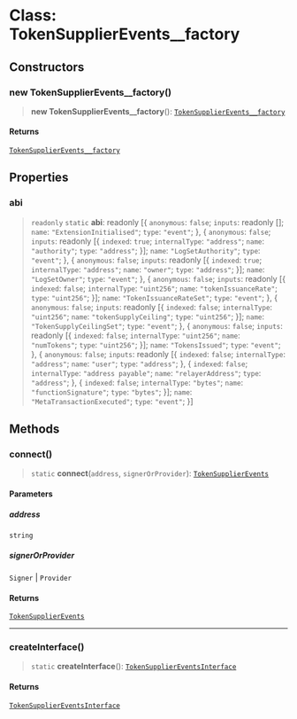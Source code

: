# Class: TokenSupplierEvents\_\_factory

## Constructors

### new TokenSupplierEvents\_\_factory()

> **new TokenSupplierEvents\_\_factory**(): [`TokenSupplierEvents__factory`](TokenSupplierEvents__factory.md)

#### Returns

[`TokenSupplierEvents__factory`](TokenSupplierEvents__factory.md)

## Properties

### abi

> `readonly` `static` **abi**: readonly \[\{ `anonymous`: `false`; `inputs`: readonly \[\]; `name`: `"ExtensionInitialised"`; `type`: `"event"`; \}, \{ `anonymous`: `false`; `inputs`: readonly \[\{ `indexed`: `true`; `internalType`: `"address"`; `name`: `"authority"`; `type`: `"address"`; \}\]; `name`: `"LogSetAuthority"`; `type`: `"event"`; \}, \{ `anonymous`: `false`; `inputs`: readonly \[\{ `indexed`: `true`; `internalType`: `"address"`; `name`: `"owner"`; `type`: `"address"`; \}\]; `name`: `"LogSetOwner"`; `type`: `"event"`; \}, \{ `anonymous`: `false`; `inputs`: readonly \[\{ `indexed`: `false`; `internalType`: `"uint256"`; `name`: `"tokenIssuanceRate"`; `type`: `"uint256"`; \}\]; `name`: `"TokenIssuanceRateSet"`; `type`: `"event"`; \}, \{ `anonymous`: `false`; `inputs`: readonly \[\{ `indexed`: `false`; `internalType`: `"uint256"`; `name`: `"tokenSupplyCeiling"`; `type`: `"uint256"`; \}\]; `name`: `"TokenSupplyCeilingSet"`; `type`: `"event"`; \}, \{ `anonymous`: `false`; `inputs`: readonly \[\{ `indexed`: `false`; `internalType`: `"uint256"`; `name`: `"numTokens"`; `type`: `"uint256"`; \}\]; `name`: `"TokensIssued"`; `type`: `"event"`; \}, \{ `anonymous`: `false`; `inputs`: readonly \[\{ `indexed`: `false`; `internalType`: `"address"`; `name`: `"user"`; `type`: `"address"`; \}, \{ `indexed`: `false`; `internalType`: `"address payable"`; `name`: `"relayerAddress"`; `type`: `"address"`; \}, \{ `indexed`: `false`; `internalType`: `"bytes"`; `name`: `"functionSignature"`; `type`: `"bytes"`; \}\]; `name`: `"MetaTransactionExecuted"`; `type`: `"event"`; \}\]

## Methods

### connect()

> `static` **connect**(`address`, `signerOrProvider`): [`TokenSupplierEvents`](../namespaces/TokenSupplierEvents/interfaces/TokenSupplierEvents.md)

#### Parameters

##### address

`string`

##### signerOrProvider

`Signer` | `Provider`

#### Returns

[`TokenSupplierEvents`](../namespaces/TokenSupplierEvents/interfaces/TokenSupplierEvents.md)

***

### createInterface()

> `static` **createInterface**(): [`TokenSupplierEventsInterface`](../namespaces/TokenSupplierEvents/interfaces/TokenSupplierEventsInterface.md)

#### Returns

[`TokenSupplierEventsInterface`](../namespaces/TokenSupplierEvents/interfaces/TokenSupplierEventsInterface.md)
